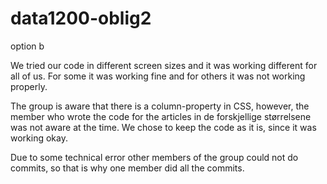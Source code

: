 # data1200-oblig2
option b

We tried our code in different screen sizes and it was working different for all of us. For some it was working fine and for others it was not working properly.

The group is aware that there is a column-property in CSS, however, the member who wrote the code for the articles in de forskjellige størrelsene was not aware at the time. We chose to keep the code as it is, since it was working okay.

Due to some technical error other members of the group could not do commits, so that is why one member did all the commits.

